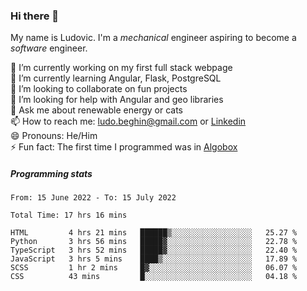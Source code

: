 ### Hi there 👋

My name is Ludovic. I'm a *mechanical* engineer aspiring to become a *software* engineer.

 🔭 I’m currently working on my first full stack webpage<br/>
 🌱 I’m currently learning Angular, Flask, PostgreSQL<br/>
 👯 I’m looking to collaborate on fun projects<br/>
 🤔 I’m looking for help with Angular and geo libraries<br/>
 💬 Ask me about renewable energy or cats<br/>
 📫 How to reach me: ludo.beghin@gmail.com or [Linkedin](https://www.linkedin.com/in/ludovic-beghin/)<br/>
 😄 Pronouns: He/Him<br/>
 ⚡ Fun fact: The first time I programmed was in [Algobox](https://fr.wikipedia.org/wiki/Algobox)<br/>

##### Programming stats
<!--START_SECTION:waka-->

```text
From: 15 June 2022 - To: 15 July 2022

Total Time: 17 hrs 16 mins

HTML         4 hrs 21 mins   ██████▒░░░░░░░░░░░░░░░░░░   25.27 %
Python       3 hrs 56 mins   █████▓░░░░░░░░░░░░░░░░░░░   22.78 %
TypeScript   3 hrs 52 mins   █████▓░░░░░░░░░░░░░░░░░░░   22.40 %
JavaScript   3 hrs 5 mins    ████▒░░░░░░░░░░░░░░░░░░░░   17.89 %
SCSS         1 hr 2 mins     █▓░░░░░░░░░░░░░░░░░░░░░░░   06.07 %
CSS          43 mins         █░░░░░░░░░░░░░░░░░░░░░░░░   04.18 %
```

<!--END_SECTION:waka-->
